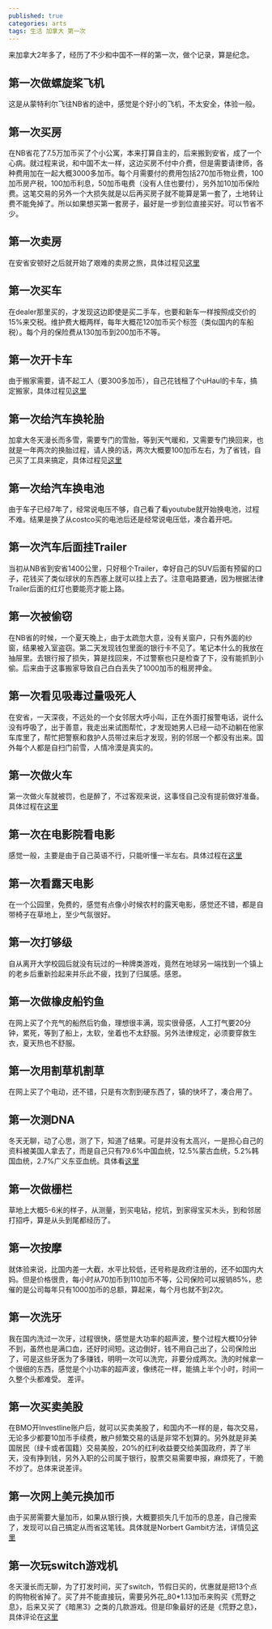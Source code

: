 ```yaml
---
published: true
categories: arts
tags: 生活 加拿大 第一次
---
```

来加拿大2年多了，经历了不少和中国不一样的第一次，做个记录，算是纪念。

## 第一次做螺旋桨飞机

这是从蒙特利尔飞往NB省的途中，感觉是个好小的飞机，不太安全，体验一般。

## 第一次买房

在NB省花了7.5万加币买了个小公寓，本来打算自主的，后来搬到安省，成了一个心病。就过程来说，和中国不太一样，这边买房不付中介费，但是需要请律师，各种费用加在一起大概3000多加币。每个月需要付的费用包括270加币物业费，100加币房产税，100加币利息，50加币电费（没有人住也要付），另外加10加币保险费。这笔交易的另外一个大损失就是以后再买房子就不能算是第一套了，土地转让费不能免掉了。所以如果想买第一套房子，最好是一步到位直接买好。可以节省不少。

## 第一次卖房

在安省安顿好之后就开始了艰难的卖房之旅，具体过程见[这里](https://yuanqingfei.me/arts/%E7%97%9B%E8%8B%A6%E7%9A%84%E5%8A%A0%E6%8B%BF%E5%A4%A7%E5%8D%96%E6%88%BF%E8%AE%B0%E5%BD%95/)

## 第一次买车

在dealer那里买的，才发现这边即使是买二手车，也要和新车一样按照成交价的15%来交税。维护费大概两样，每年大概花120加币买个标签（类似国内的车船税）。每个月的保险费从130加币到200加币不等。

## 第一次开卡车

由于搬家需要，请不起工人（要300多加币），自己花钱租了个uHaul的卡车，搞定搬家，具体过程见[这里](https://yuanqingfei.me/arts/%E5%8A%A0%E6%8B%BF%E5%A4%A7%E6%90%AC%E5%AE%B6%E8%AE%B0/)

## 第一次给汽车换轮胎

加拿大冬天漫长而多雪，需要专门的雪胎，等到天气暖和，又需要专门换回来，也就是一年两次的换胎过程，请人换的话，两次大概要100加币左右，为了省钱，自己买了工具来搞定，具体过程见[这里](https://yuanqingfei.me/arts/%E7%AC%AC%E4%B8%80%E6%AC%A1%E8%87%AA%E5%B7%B1%E6%8D%A2%E8%BD%AE%E8%83%8E/)

## 第一次给汽车换电池

由于车子已经7年了，经常说电压不够，自己看了看youtube就开始换电池，过程不难。结果是换了从costco买的电池后还是经常说电压低，凑合着开吧。

## 第一次汽车后面挂Trailer

当初从NB省到安省1400公里，只好租个Trailer，幸好自己的SUV后面有预留的口子，花钱买了类似球状的东西塞上就可以挂上去了。注意电路要通，因为根据法律Trailer后面的红灯也要能亮才能上路。

## 第一次被偷窃

在NB省的时候，一个夏天晚上，由于太疏忽大意，没有关窗户，只有外面的纱窗，结果被入室盗窃。第二天发现钱包里面的银行卡不见了。笔记本什么的我放在抽屉里。去银行报了损失，算是找回来，不过警察也只是检查了下，没有能抓到小偷。后来由于这事搬家导致自己白白丢失了1000加币的租房押金。

## 第一次看见吸毒过量吸死人

在安省，一天深夜，不远处的一个女邻居大呼小叫，正在外面打报警电话，说什么没有呼吸了，出于善意，我走出来试图帮忙，才发现她男人已经一动不动躺在他家车库里了，帮忙把警察和救护人员带过来后才发现，别的邻居一个都没有出来。国外每个人都是自扫门前雪，人情冷漠是真实的。

## 第一次做火车

第一次做火车就被罚，也是醉了，不过客观来说，这事怪自己没有提前做好准备。具体过程在[这里](https://yuanqingfei.me/arts/%E7%AC%AC%E4%B8%80%E6%AC%A1%E5%81%9A%E5%8A%A0%E6%8B%BF%E5%A4%A7%E7%81%AB%E8%BD%A6/)

## 第一次在电影院看电影

感觉一般，主要是由于自己英语不行，只能听懂一半左右。具体过程在[这里](https://yuanqingfei.me/arts/%E5%8A%A0%E6%8B%BF%E5%A4%A7%E8%A7%82%E5%BD%B1%E8%AE%B0/)

## 第一次看露天电影

在一个公园里，免费的，感觉有点像小时候农村的露天电影，感觉还不错，都是自带椅子在草地上，至少气氛很好。

## 第一次打够级

自从离开大学校园后就没有玩过的一种牌类游戏，竟然在地球另一端找到一个镇上的老乡后重新捡起来并乐此不疲，找到了归属感。感恩。

## 第一次做橡皮船钓鱼

在网上买了个充气的船然后钓鱼，理想很丰满，现实很骨感，人工打气要20分钟，累死，等到了船上，太软，坐着也不太舒服。另外法律规定，必须要穿救生衣，夏天热也不舒服。

## 第一次用割草机割草

在网上买了个电动，还不错，只是有次割到硬东西了，镇的快坏了，凑合用了。

## 第一次测DNA

冬天无聊，动了心思，测了下，知道了结果。可是并没有太高兴，一是担心自己的资料被美国人拿去了，而是自己只有79.6%中国血统，12.5%蒙古血统，5.2%韩国血统，2.7%广义东亚血统。具体看[这里](https://yuanqingfei.me/arts/%E5%8D%95%E5%80%8D%E4%BD%93/)

## 第一次做栅栏

草地上大概5-6米的样子，从测量，到买电钻，挖坑，到家得宝买木头，到和邻居打招呼，算是从头到尾都经历了。

## 第一次按摩

就体验来说，比国内差一大截，水平比较低，还号称是政府注册的，还不如国内大妈。但是价格很贵，每小时从70加币到110加币不等，公司保险可以报销85%，悲催的是公司每年只有1000加币的总额，算起来，每个月也就不到2次。 

## 第一次洗牙

我在国内洗过一次牙，过程很快，感觉是大功率的超声波，整个过程大概10分钟不到，虽然也是满口血，还好时间短。这边倒好，钱不用自己出了，公司保险出了，可是这些牙医为了多赚钱，明明一次可以洗完，非要分成两次。洗的时候拿一个很细的东西，感觉是个小功率的超声波，像绣花一样，能搞上半个小时，时间一久整个头都难受。 差评。

## 第一次买卖美股

在BMO开Investline账户后，就可以买卖美股了，和国内不一样的是，每次交易，无论多少都要10加币手续费，散户频繁交易的话是非常不划算的。另外就是非美国居民（绿卡或者国籍）交易美股，20%的红利收益要交给美国政府，弄了半天，没有挣到钱，另外入职的公司属于银行，股票交易需要申报，麻烦死了，干脆不炒了。总体来说差评。

## 第一次网上美元换加币

由于买房需要大量加币，如果从银行换，大概要损失几千加币的息差，自己搜索了，发现可以自己搞定从而省这笔钱。具体就是Norbert Gambit方法，详情见[这里](https://yuanqingfei.me/technique/Exchange-%E7%94%A8Norbert-Gambit%E6%96%B9%E6%B3%95%E5%85%91%E6%8D%A2%E7%BE%8E%E5%85%83%E5%92%8C%E5%8A%A0%E5%B8%81/)

## 第一次玩switch游戏机

冬天漫长而无聊，为了打发时间，买了switch，节假日买的，优惠就是把13个点的购物税省掉了。买了并不能直接玩，需要另外花_80*1.13加币来购买《荒野之息》，后来又买了《暗黑3》之类的几款游戏。但是印象最好的还是《荒野之息》，具体评论在[这里](https://yuanqingfei.me/entertainment/%E8%8D%92%E9%87%8E%E4%B9%8B%E6%81%AF/)
